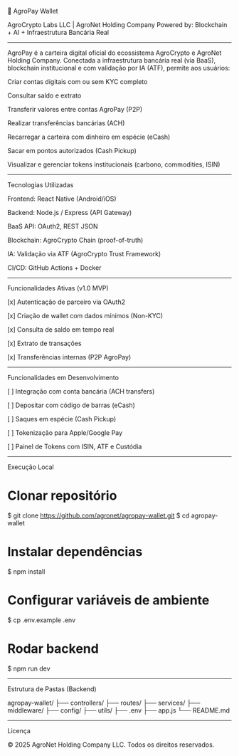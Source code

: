 🏦 AgroPay Wallet

AgroCrypto Labs LLC | AgroNet Holding Company
Powered by: Blockchain + AI + Infraestrutura Bancária Real


---

AgroPay é a carteira digital oficial do ecossistema AgroCrypto e AgroNet Holding Company. Conectada a infraestrutura bancária real (via BaaS), blockchain institucional e com validação por IA (ATF), permite aos usuários:

Criar contas digitais com ou sem KYC completo

Consultar saldo e extrato

Transferir valores entre contas AgroPay (P2P)

Realizar transferências bancárias (ACH)

Recarregar a carteira com dinheiro em espécie (eCash)

Sacar em pontos autorizados (Cash Pickup)

Visualizar e gerenciar tokens institucionais (carbono, commodities, ISIN)



---

Tecnologias Utilizadas

Frontend: React Native (Android/iOS)

Backend: Node.js / Express (API Gateway)

BaaS API: OAuth2, REST JSON

Blockchain: AgroCrypto Chain (proof-of-truth)

IA: Validação via ATF (AgroCrypto Trust Framework)

CI/CD: GitHub Actions + Docker



---

Funcionalidades Ativas (v1.0 MVP)

[x] Autenticação de parceiro via OAuth2

[x] Criação de wallet com dados mínimos (Non-KYC)

[x] Consulta de saldo em tempo real

[x] Extrato de transações

[x] Transferências internas (P2P AgroPay)



---

Funcionalidades em Desenvolvimento

[ ] Integração com conta bancária (ACH transfers)

[ ] Depositar com código de barras (eCash)

[ ] Saques em espécie (Cash Pickup)

[ ] Tokenização para Apple/Google Pay

[ ] Painel de Tokens com ISIN, ATF e Custódia



---

Execução Local

# Clonar repositório
$ git clone https://github.com/agronet/agropay-wallet.git
$ cd agropay-wallet

# Instalar dependências
$ npm install

# Configurar variáveis de ambiente
$ cp .env.example .env

# Rodar backend
$ npm run dev


---

Estrutura de Pastas (Backend)

agropay-wallet/
├── controllers/
├── routes/
├── services/
├── middleware/
├── config/
├── utils/
├── .env
├── app.js
└── README.md


---

Licença

© 2025 AgroNet Holding Company LLC. Todos os direitos reservados.

